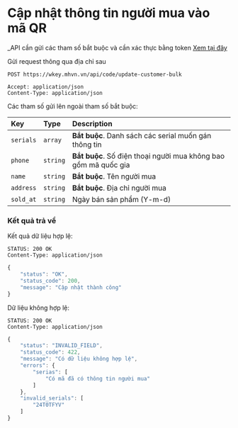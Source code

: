 # Cập nhật thông tin người mua vào mã QR

_API cần gửi các tham số bắt buộc và cần xác thực bằng token [Xem tại đây](README.md)

Gửi request thông qua địa chỉ sau
 ```http
POST https://wkey.mhvn.vn/api/code/update-customer-bulk

Accept: application/json
Content-Type: application/json
```

Các tham số gửi lên ngoài tham số bắt buộc:

| Key | Type | Description |
| :--- | :--- | :--- |
| `serials` | `array` | **Bắt buộc**. Danh sách các serial muốn gán thông tin |
| `phone` | `string` | **Bắt buộc**. Số điện thoại người mua không bao gồm mã quốc gia |
| `name` | `string` | **Bắt buộc**. Tên người mua |
| `address` | `string` | **Bắt buộc**. Địa chỉ người mua |
| `sold_at` | `string` | Ngày bán sản phẩm (Y-m-d) |

### Kết quả trả về
Kết quả dữ liệu hợp lệ:
 ```http
STATUS: 200 OK
Content-Type: application/json
```
```javascript
{
    "status": "OK",
    "status_code": 200,
    "message": "Cập nhật thành công"
}
```

Dữ liệu không hợp lệ:
 ```http
STATUS: 200 OK
Content-Type: application/json
```
```javascript
{
    "status": "INVALID_FIELD",
    "status_code": 422,
    "message": "Có dữ liệu không hợp lệ",
    "errors": {
        "serias": [
            "Có mã đã có thông tin người mua"
        ]
    },
    "invalid_serials": [
        "24T0TFYV"
    ]
}
```
